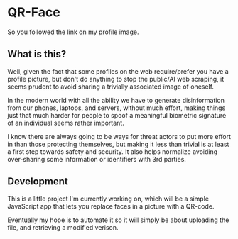# QR-Face

So you followed the link on my profile image.

## What is this?

Well, given the fact that some profiles on the web require/prefer you have a profile picture, but don't do anything to stop the public/AI web scraping, it seems prudent to avoid sharing a trivially associated image of oneself.

In the modern world with all the ability we have to generate disinformation from our phones, laptops, and servers, without much effort, making things just that much harder for people to spoof a meaningful biometric signature of an individual seems rather important.

I know there are always going to be ways for threat actors to put more effort in than those protecting themselves, but making it less than trivial is at least a first step towards safety and security. It also helps normalize avoiding over-sharing some information or identifiers with 3rd parties.

## Development

This is a little project I'm currently working on, which will be a simple JavaScript app that lets you replace faces in a picture with a QR-code.

Eventually my hope is to automate it so it will simply be about uploading the file, and retrieving a modified verison.